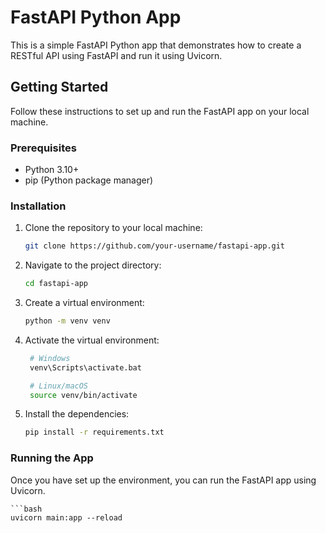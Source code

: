 # FastAPI Python App

This is a simple FastAPI Python app that demonstrates how to create a RESTful API using FastAPI and run it using Uvicorn.

## Getting Started

Follow these instructions to set up and run the FastAPI app on your local machine.

### Prerequisites

- Python 3.10+
- pip (Python package manager)

### Installation

1. Clone the repository to your local machine:

   ```bash
   git clone https://github.com/your-username/fastapi-app.git

2. Navigate to the project directory:

   ```bash
   cd fastapi-app

3. Create a virtual environment:

   ```bash
   python -m venv venv

4. Activate the virtual environment:

   ```bash
    # Windows
    venv\Scripts\activate.bat

    # Linux/macOS
    source venv/bin/activate

5. Install the dependencies:

   ```bash
   pip install -r requirements.txt

### Running the App
Once you have set up the environment, you can run the FastAPI app using Uvicorn.
    
    ```bash
    uvicorn main:app --reload
